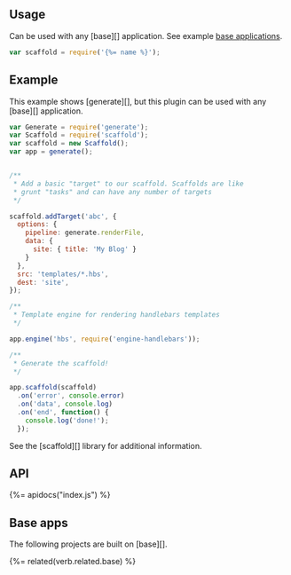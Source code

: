 ## Usage

Can be used with any [base][] application. See example [base applications](#base-apps).

```js
var scaffold = require('{%= name %}');
```

## Example

This example shows [generate][], but this plugin can be used with any [base][] application.


```js
var Generate = require('generate');
var Scaffold = require('scaffold');
var scaffold = new Scaffold();
var app = generate();


/**
 * Add a basic "target" to our scaffold. Scaffolds are like
 * grunt "tasks" and can have any number of targets
 */

scaffold.addTarget('abc', {
  options: {
    pipeline: generate.renderFile,
    data: {
      site: { title: 'My Blog' }
    }
  },
  src: 'templates/*.hbs',
  dest: 'site',
});

/**
 * Template engine for rendering handlebars templates
 */

app.engine('hbs', require('engine-handlebars'));

/**
 * Generate the scaffold!
 */

app.scaffold(scaffold)
  .on('error', console.error)
  .on('data', console.log)
  .on('end', function() {
    console.log('done!');
  });
```

See the [scaffold][] library for additional information.


## API
{%= apidocs("index.js") %}

## Base apps

The following projects are built on [base][].

{%= related(verb.related.base) %}